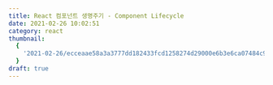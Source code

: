 ```yaml
---
title: React 컴포넌트 생명주기 - Component Lifecycle
date: 2021-02-26 10:02:51
category: react
thumbnail:
  {
    '2021-02-26/ecceaae58a3a3777dd182433fcd1258274d29000e6b3e6ca07484c9951b7513d.png',
  }
draft: true
---
```

